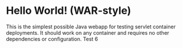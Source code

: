 Hello World! (WAR-style)
===============

This is the simplest possible Java webapp for testing servlet container deployments.  It should work on any container and requires no other dependencies or configuration.
Test 6
